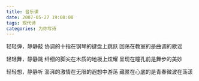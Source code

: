```yaml
---
title: 音乐课
date: 2007-05-27 19:08:08
tags: 现代诗
categories: 为你写诗
---
```

轻轻弹，静静敲
协调的十指在钢琴的键盘上跳跃
回荡在教室的是曲调的歌谣
<!-- more -->
轻轻舞，静静跳
纤细的脚尖在木质的地板上炫耀
呈现在瞳孔前是舞步的美妙

轻轻想，静静听
澎湃的激情在无限的遐想中游荡
藏匿在心底的是青春微波在荡漾

